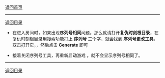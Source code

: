 [返回首页](./Home)

***

[返回目录](./常见问题指南)

- 在进入房间时，如果出现**序列号相同**问题，那么就请打开**复仇时刻根目录**，在复仇时刻根目录用搜索功能打上 **序列号** 三个字，就会找到 **序列号更改工具**，双击打开它，，然后点击 **Generate** 即可

- 接着关闭序列号工具，再重新启动游戏  ，就不会显示序列号相同了。

***

[返回目录](./常见问题指南)